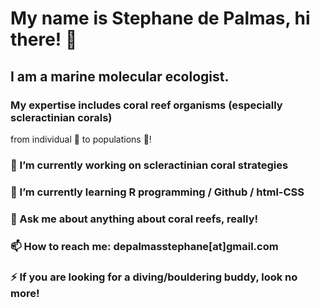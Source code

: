 # My name is Stephane de Palmas, hi there! 👋

## I am a marine molecular ecologist.

### My expertise includes coral reef organisms (especially scleractinian corals) 
from individual 🔬 to populations 🧬! 


### 🔭 I’m currently working on scleractinian coral strategies 

### 🌱 I’m currently learning R programming / Github / html-CSS

### 💬 Ask me about anything about coral reefs, really!

### 📫 How to reach me: depalmasstephane[at]gmail.com

### ⚡ If you are looking for a diving/bouldering buddy, look no more!

